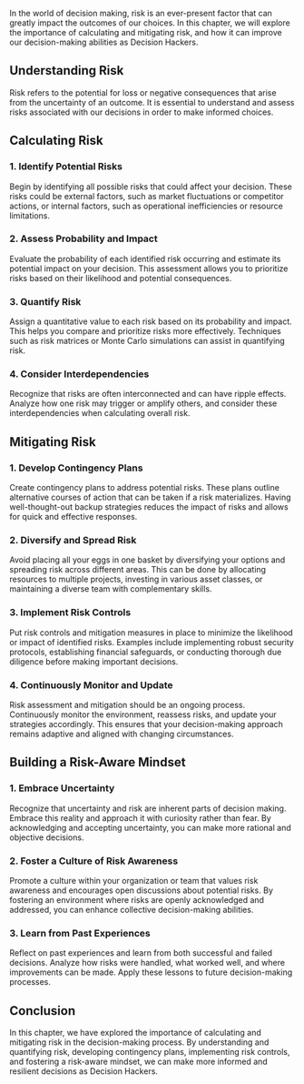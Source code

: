 
In the world of decision making, risk is an ever-present factor that can greatly impact the outcomes of our choices. In this chapter, we will explore the importance of calculating and mitigating risk, and how it can improve our decision-making abilities as Decision Hackers.

Understanding Risk
------------------

Risk refers to the potential for loss or negative consequences that arise from the uncertainty of an outcome. It is essential to understand and assess risks associated with our decisions in order to make informed choices.

Calculating Risk
----------------

### 1. Identify Potential Risks

Begin by identifying all possible risks that could affect your decision. These risks could be external factors, such as market fluctuations or competitor actions, or internal factors, such as operational inefficiencies or resource limitations.

### 2. Assess Probability and Impact

Evaluate the probability of each identified risk occurring and estimate its potential impact on your decision. This assessment allows you to prioritize risks based on their likelihood and potential consequences.

### 3. Quantify Risk

Assign a quantitative value to each risk based on its probability and impact. This helps you compare and prioritize risks more effectively. Techniques such as risk matrices or Monte Carlo simulations can assist in quantifying risk.

### 4. Consider Interdependencies

Recognize that risks are often interconnected and can have ripple effects. Analyze how one risk may trigger or amplify others, and consider these interdependencies when calculating overall risk.

Mitigating Risk
---------------

### 1. Develop Contingency Plans

Create contingency plans to address potential risks. These plans outline alternative courses of action that can be taken if a risk materializes. Having well-thought-out backup strategies reduces the impact of risks and allows for quick and effective responses.

### 2. Diversify and Spread Risk

Avoid placing all your eggs in one basket by diversifying your options and spreading risk across different areas. This can be done by allocating resources to multiple projects, investing in various asset classes, or maintaining a diverse team with complementary skills.

### 3. Implement Risk Controls

Put risk controls and mitigation measures in place to minimize the likelihood or impact of identified risks. Examples include implementing robust security protocols, establishing financial safeguards, or conducting thorough due diligence before making important decisions.

### 4. Continuously Monitor and Update

Risk assessment and mitigation should be an ongoing process. Continuously monitor the environment, reassess risks, and update your strategies accordingly. This ensures that your decision-making approach remains adaptive and aligned with changing circumstances.

Building a Risk-Aware Mindset
-----------------------------

### 1. Embrace Uncertainty

Recognize that uncertainty and risk are inherent parts of decision making. Embrace this reality and approach it with curiosity rather than fear. By acknowledging and accepting uncertainty, you can make more rational and objective decisions.

### 2. Foster a Culture of Risk Awareness

Promote a culture within your organization or team that values risk awareness and encourages open discussions about potential risks. By fostering an environment where risks are openly acknowledged and addressed, you can enhance collective decision-making abilities.

### 3. Learn from Past Experiences

Reflect on past experiences and learn from both successful and failed decisions. Analyze how risks were handled, what worked well, and where improvements can be made. Apply these lessons to future decision-making processes.

Conclusion
----------

In this chapter, we have explored the importance of calculating and mitigating risk in the decision-making process. By understanding and quantifying risk, developing contingency plans, implementing risk controls, and fostering a risk-aware mindset, we can make more informed and resilient decisions as Decision Hackers.
